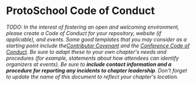 # ProtoSchool <Location> Code of Conduct

_TODO: 
In the interest of fostering an open and welcoming environment, please create a Code of Conduct for 
your repository, website (if applicable), and events. Some good templates that you may consider as a 
starting point include the[Contributor Covenant](https://www.contributor-covenant.org/) and the 
[Conference Code of Conduct](http://confcodeofconduct.com/). Be sure to adapt these to your own 
chapter's needs and procedures (for example, statements about how attendees can identify organizers 
at events). Be sure to **include contact information and a procedure for reporting any incidents to 
chapter leadership**. Don't forget to update the name of this document to reflect your chapter's location._
